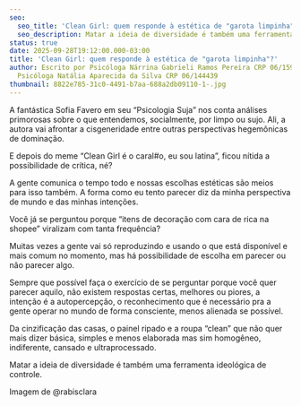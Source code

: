 ```yaml
---
seo:
  seo_title: 'Clean Girl: quem responde à estética de "garota limpinha"?'
  seo_description: Matar a ideia de diversidade é também uma ferramenta ideológica de controle.
status: true
date: 2025-09-28T19:12:00.000-03:00
title: 'Clean Girl: quem responde à estética de "garota limpinha"?'
author: Escrito por Psicóloga Nárrina Gabrieli Ramos Pereira CRP 06/159448 e
  Psicóloga Natália Aparecida da Silva CRP 06/144439
thumbnail: 8822e785-31c0-4491-b7aa-688a2db09110-1-.jpg
---
```


A fantástica Sofia Favero em seu “Psicologia Suja” nos conta análises primorosas sobre o que entendemos, socialmente, por limpo ou sujo. Ali, a autora vai afrontar a cisgeneridade entre outras perspectivas hegemônicas de dominação.

E depois do meme “Clean Girl é o caral#o, eu sou latina”, ficou nítida a possibilidade de crítica, né?

A gente comunica o tempo todo e nossas escolhas estéticas são meios para isso também. A forma como eu tento parecer diz da minha perspectiva de mundo e das minhas intenções.

Você já se perguntou porque “itens de decoração com cara de rica na shopee” viralizam com tanta frequência?

Muitas vezes a gente vai só reproduzindo e usando o que está disponível e mais comum no momento, mas há possibilidade de escolha em parecer ou não parecer algo.

Sempre que possível faça o exercício de se perguntar porque você quer parecer aquilo, não existem respostas certas, melhores ou piores, a intenção é a autopercepção, o reconhecimento que é necessário pra a gente operar no mundo de forma consciente, menos alienada se possível.

Da cinzificação das casas, o painel ripado e a roupa “clean” que não quer mais dizer básica, simples e menos elaborada mas sim homogêneo, indiferente, cansado e ultraprocessado.

Matar a ideia de diversidade é também uma ferramenta ideológica de controle.

Imagem de @rabisclara
